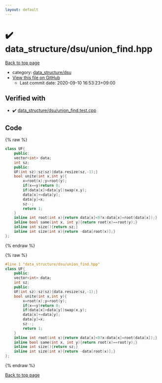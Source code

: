 ```yaml
---
layout: default
---
```


<!-- mathjax config similar to math.stackexchange -->
<script type="text/javascript" async
  src="https://cdnjs.cloudflare.com/ajax/libs/mathjax/2.7.5/MathJax.js?config=TeX-MML-AM_CHTML">
</script>
<script type="text/x-mathjax-config">
  MathJax.Hub.Config({
    TeX: { equationNumbers: { autoNumber: "AMS" }},
    tex2jax: {
      inlineMath: [ ['$','$'] ],
      processEscapes: true
    },
    "HTML-CSS": { matchFontHeight: false },
    displayAlign: "left",
    displayIndent: "2em"
  });
</script>

<script type="text/javascript" src="https://cdnjs.cloudflare.com/ajax/libs/jquery/3.4.1/jquery.min.js"></script>
<script src="https://cdn.jsdelivr.net/npm/jquery-balloon-js@1.1.2/jquery.balloon.min.js" integrity="sha256-ZEYs9VrgAeNuPvs15E39OsyOJaIkXEEt10fzxJ20+2I=" crossorigin="anonymous"></script>
<script type="text/javascript" src="../../../assets/js/copy-button.js"></script>
<link rel="stylesheet" href="../../../assets/css/copy-button.css" />


# :heavy_check_mark: data_structure/dsu/union_find.hpp

<a href="../../../index.html">Back to top page</a>

* category: <a href="../../../index.html#7490ac1138b0c79126fd7a453fe0bd8b">data_structure/dsu</a>
* <a href="{{ site.github.repository_url }}/blob/master/data_structure/dsu/union_find.hpp">View this file on GitHub</a>
    - Last commit date: 2020-09-10 16:53:23+09:00




## Verified with

* :heavy_check_mark: <a href="../../../verify/data_structure/dsu/union_find.test.cpp.html">data_structure/dsu/union_find.test.cpp</a>


## Code

<a id="unbundled"></a>
{% raw %}
```cpp
class UF{
    public:
    vector<int> data;
    int sz;
	public:
    UF(int sz):sz(sz){data.resize(sz,-1);}
    bool unite(int x,int y){
        x=root(x);y=root(y);
        if(x==y)return 0;
        if(data[x]>data[y])swap(x,y);
		data[x]+=data[y];
		data[y]=x;
		sz--;
        return 1;
    }
    inline int root(int x){return data[x]<0?x:data[x]=root(data[x]);}
    inline bool same(int x, int y){return root(x)==root(y);}
    inline int size(){return sz;}
	inline int size(int x){return -data[root(x)];}
};
```
{% endraw %}

<a id="bundled"></a>
{% raw %}
```cpp
#line 1 "data_structure/dsu/union_find.hpp"
class UF{
    public:
    vector<int> data;
    int sz;
	public:
    UF(int sz):sz(sz){data.resize(sz,-1);}
    bool unite(int x,int y){
        x=root(x);y=root(y);
        if(x==y)return 0;
        if(data[x]>data[y])swap(x,y);
		data[x]+=data[y];
		data[y]=x;
		sz--;
        return 1;
    }
    inline int root(int x){return data[x]<0?x:data[x]=root(data[x]);}
    inline bool same(int x, int y){return root(x)==root(y);}
    inline int size(){return sz;}
	inline int size(int x){return -data[root(x)];}
};

```
{% endraw %}

<a href="../../../index.html">Back to top page</a>

